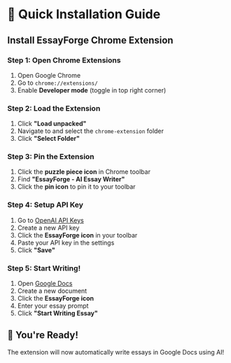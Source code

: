 # 🚀 Quick Installation Guide

## Install EssayForge Chrome Extension

### Step 1: Open Chrome Extensions
1. Open Google Chrome
2. Go to `chrome://extensions/`
3. Enable **Developer mode** (toggle in top right corner)

### Step 2: Load the Extension
1. Click **"Load unpacked"**
2. Navigate to and select the `chrome-extension` folder
3. Click **"Select Folder"**

### Step 3: Pin the Extension
1. Click the **puzzle piece icon** in Chrome toolbar
2. Find **"EssayForge - AI Essay Writer"**
3. Click the **pin icon** to pin it to your toolbar

### Step 4: Setup API Key
1. Go to [OpenAI API Keys](https://platform.openai.com/api-keys)
2. Create a new API key
3. Click the **EssayForge icon** in your toolbar
4. Paste your API key in the settings
5. Click **"Save"**

### Step 5: Start Writing!
1. Open [Google Docs](https://docs.google.com)
2. Create a new document
3. Click the **EssayForge icon**
4. Enter your essay prompt
5. Click **"Start Writing Essay"**

## 🎉 You're Ready!

The extension will now automatically write essays in Google Docs using AI!
